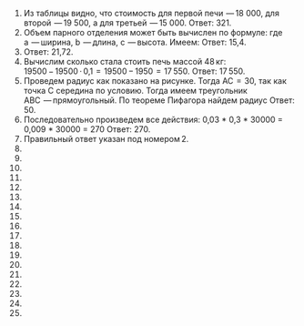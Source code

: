 1) Из таблицы видно, что стоимость для первой печи  — 18 000, для второй  — 19 500, а для третьей  — 15 000.
Ответ: 321.
2) Объем парного отделения может быть вычислен по формуле:  где a  — ширина, b  — длина, с  — высота. Имеем: 
Ответ: 15,4.
3) Ответ: 21,72.
4) Вычислим сколько стала стоить печь массой 48 кг: 19500 − 19500 · 0,1  =  19500 − 1950  =  17 550.
Ответ: 17 550.
5) Проведем радиус как показано на рисунке. Тогда AC  =  30, так как точка С середина по условию. Тогда имеем треугольник ABC  — прямоугольный. По теореме Пифагора найдем радиус
Ответ: 50.
6) Последовательно произведем все действия:
0,03 * 0,3 * 30000 = 0,009 * 30000 = 270
Ответ: 270.
7) Правильный ответ указан под номером 2.
8) 
9) 
10) 
11) 
12) 
13) 
14) 
15) 
16) 
17) 
18) 
19) 
20) 
21) 
22) 
23) 
24) 
25) 